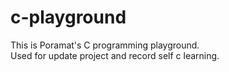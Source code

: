 # c-playground
This is Poramat's C programming playground. <br/>
Used for update project and record self c learning.

